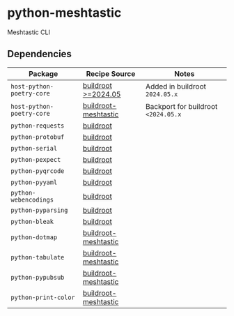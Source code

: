 # python-meshtastic
Meshtastic CLI

## Dependencies

| Package                   | Recipe Source                                  |  Notes                                                 |
| ------------------------- | ---------------------------------------------- | ------------------------------------------------------ |
| `host-python-poetry-core` | [buildroot >=2024.05][br_python-poetry-core]   | Added in buildroot `2024.05.x`                         |
| `host-python-poetry-core` | [buildroot-meshtastic][ext_python-poetry-core] | Backport for buildroot `<2024.05.x`                    |
| `python-requests`         | [buildroot][br_python-requests]                |                                                        |
| `python-protobuf`         | [buildroot][br_python-protobuf]                |                                                        |
| `python-serial`           | [buildroot][br_python-serial]                  |                                                        |
| `python-pexpect`          | [buildroot][br_python-pexpect]                 |                                                        |
| `python-pyqrcode`         | [buildroot][br_python-pyqrcode]                |                                                        |
| `python-pyyaml`           | [buildroot][br_python-pyyaml]                  |                                                        |
| `python-webencodings`     | [buildroot][br_python-webencodings]            |                                                        |
| `python-pyparsing`        | [buildroot][br_python-pyparsing]               |                                                        |
| `python-bleak`            | [buildroot][br_python-bleak]                   |                                                        |
| `python-dotmap`           | [buildroot-meshtastic][ext_python-dotmap]      |                                                        |
| `python-tabulate`         | [buildroot-meshtastic][ext_python-tabulate]    |                                                        |
| `python-pypubsub`         | [buildroot-meshtastic][ext_python-pypubsub]    |                                                        |
| `python-print-color`      | [buildroot-meshtastic][ext_python-print-color] |                                                        |


[br_python-poetry-core]: https://github.com/buildroot/buildroot/tree/master/package/python-poetry-core
[br_python-requests]: https://github.com/buildroot/buildroot/tree/master/package/python-requests
[br_python-protobuf]: https://github.com/buildroot/buildroot/tree/master/package/python-protobuf
[br_python-serial]: https://github.com/buildroot/buildroot/tree/master/package/python-serial
[br_python-pexpect]: https://github.com/buildroot/buildroot/tree/master/package/python-pexpect
[br_python-pyqrcode]: https://github.com/buildroot/buildroot/tree/master/package/python-pyqrcode
[br_python-pyyaml]: https://github.com/buildroot/buildroot/tree/master/package/python-pyyaml
[br_python-webencodings]: https://github.com/buildroot/buildroot/tree/master/package/python-webencodings
[br_python-pyparsing]: https://github.com/buildroot/buildroot/tree/master/package/python-pyparsing
[br_python-bleak]: https://github.com/buildroot/buildroot/tree/master/package/python-bleak

[ext_python-poetry-core]: /package/python-poetry-core
[ext_python-dotmap]: /package/python-dotmap
[ext_python-tabulate]: /package/python-tabulate
[ext_python-pypubsub]: /package/python-pypubsub
[ext_python-print-color]: /package/python-print-color
